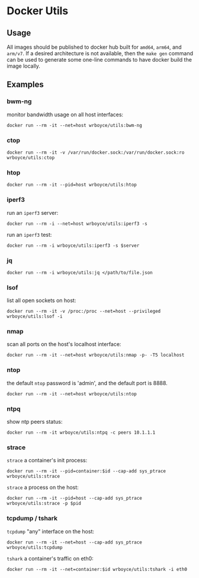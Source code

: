 # Docker Utils

## Usage

All images should be published to docker hub built for `amd64`, `arm64`, and `arm/v7`. If a desired
architecture is not available, then the `make gen` command can be used to generate some one-line
commands to have docker build the image locally. 

## Examples

### bwm-ng

monitor bandwidth usage on all host interfaces:

```
docker run --rm -it --net=host wrboyce/utils:bwm-ng
```

### ctop

```
docker run --rm -it -v /var/run/docker.sock:/var/run/docker.sock:ro wrboyce/utils:ctop
```

### htop

```
docker run --rm -it --pid=host wrboyce/utils:htop
```

### iperf3

run an `iperf3` server:

```
docker run --rm -i --net=host wrboyce/utils:iperf3 -s
```

run an `iperf3` test:

```
docker run --rm -i wrboyce/utils:iperf3 -s $server
```

### jq

```
docker run --rm -i wrboyce/utils:jq </path/to/file.json
```

### lsof

list all open sockets on host:

```
docker run --rm -it -v /proc:/proc --net=host --privileged wrboyce/utils:lsof -i
```

### nmap

scan all ports on the host's localhost interface:

```
docker run --rm -it --net=host wrboyce/utils:nmap -p- -T5 localhost
```

### ntop

the default `ntop` password is 'admin', and the default port is 8888.

```
docker run --rm -it --net=host wrboyce/utils:ntop
```

### ntpq

show ntp peers status:

```
docker run --rm -it wrboyce/utils:ntpq -c peers 10.1.1.1
```

### strace

`strace` a container's init process:

```
docker run --rm -it --pid=container:$id --cap-add sys_ptrace wrboyce/utils:strace
```

`strace` a process on the host:

```
docker run --rm -it --pid=host --cap-add sys_ptrace wrboyce/utils:strace -p $pid
```

### tcpdump / tshark

`tcpdump` "any" interface on the host:

```
docker run --rm -it --net=host --cap-add sys_ptrace wrboyce/utils:tcpdump
```

`tshark` a container's traffic on eth0:

```
docker run --rm -it --net=container:$id wrboyce/utils:tshark -i eth0
```
